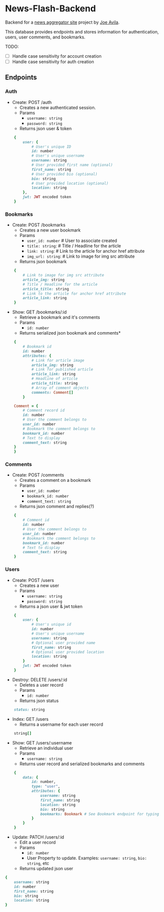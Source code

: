 # News-Flash-Backend
Backend for a [news aggregator site](https://github.com/javila35/News-Flash-Frontend) project by [Joe Avila](https://github.com/javila35).

This database provides endpoints and stores information for authentication, users,  user comments, and bookmarks.

TODO:
- [ ] Handle case sensitivity for account creation
- [ ] Handle case sensitivity for auth creation

## Endpoints
### Auth
* Create: POST /auth
    * Creates a new authenticated session.
    * Params
        * `username: string`
        * `password: string`
    * Returns json user & token
```ruby
    {
        user: {
            # User's unique ID
            id: number
            # User's unique username
            username: string
            # User provided first name (optional)
            first_name: string
            # User provided bio (optional)
            bio: string
            # User provided location (optional)
            location: string
        },
        jwt: JWT encoded token
    }
```

### Bookmarks
* Create: POST /bookmarks
    * Creates a new user bookmark
    * Params
        * `user_id: number` # User to associate created
        * `title: string`: # Title / Headline for the article
        * `link: string`: # Link to the article for anchor href attribute
        * `img_url: string`: # Link to image for img src attribute
    * Returns json bookmark
```ruby
    {
        # Link to image for img src attribute
        article_img: string
        # Title / Headline for the article
        article_title: string
        # Link to the article for anchor href attribute
        article_link: string        
    }
```

* Show: GET	/bookmarks/:id
    * Retrieve a bookmark and it's comments
    * Params
        * `id: number`
    * Returns serialized json bookmark and comments* 
```ruby
    {
        # Bookmark id
        id: number
        attributes: {
            # Link for article image
            article_img: string
            # Link for published article
            article_link: string
            # Headline of article
            article_title: string
            # Array of comment objects
            comments: Comment[]
        }

    Comment = {
        # Comment record id
        id: number
        # User the comment belongs to
        user_id: number
        # Bookmark the comment belongs to
        bookmark_id: number
        # Text to display
        comment_text: string
    }
    }
```

### Comments
* Create: POST /comments
    * Creates a comment on a bookmark
    * Params
        * `user_id: number`
        * `bookmark_id: number`
        * `comment_text: string`
    * Returns json comment and replies(?)
```ruby
    {
        # Comment id
        id: number
        # User the comment belongs to
        user_id: number
        # Bookmark the comment belongs to
        bookmark_id: number
        # Text to display
        comment_text: string
    }
```

### Users
* Create: POST	/users
    * Creates a new user
    * Params
        * `username: string`
        * `password: string`
    * Returns a json user & jwt token
```ruby
    {
        user: {
            # User's unique id
            id: number
            # User's unique username
            username: string
            # Optional user provided name
            first_name: string
            # Optional user provided location
            location: string
        }
        jwt: JWT encoded token
    }
```

* Destroy: DELETE	/users/:id
    * Deletes a user record
    * Params
        * `id: number`
    * Returns json status
```ruby
    status: string
```

* Index: 	GET	/users
    * Returns a username for each user record
```ruby
    string[]
```

* Show: GET	/users/:username
    * Retrieve an individual user
    * Params
        * `username: string`
    * Returns user record and serialized bookmarks and comments
```ruby
    {
        data: {
            id: number,
            type: "user",
            attributes: {
                username: string
                first_name: string
                location: string
                bio: string
                bookmarks: Bookmark # See Bookmark endpoint for typing
            }
        }
    }
```

* Update: PATCH /users/:id
    * Edit a user record
    * Params
        * `id: number`
        * User Property to update. Examples: `username: string`, `bio: string`, etc
    * Returns updated json user
```ruby
{
    username: string
    id: number
    first_name: string
    bio: string
    location: string
}
```